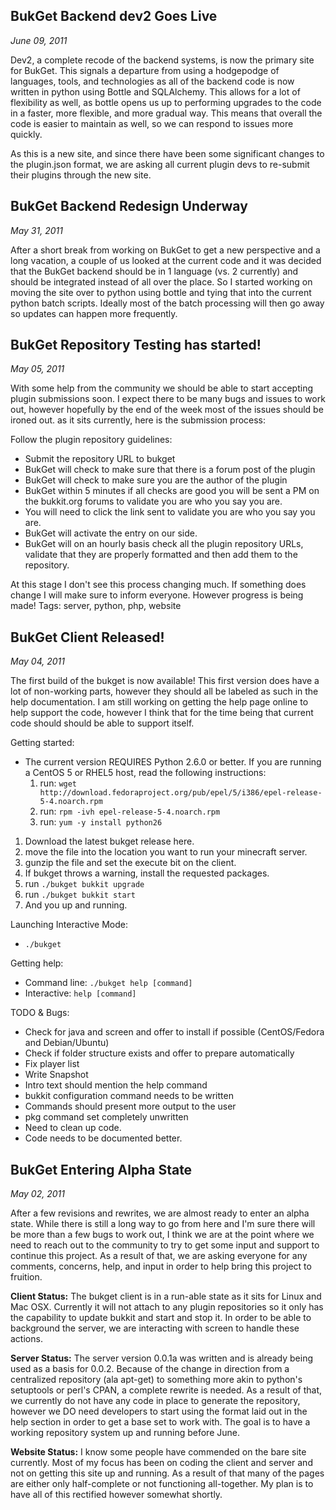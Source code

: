<div id="post">
<h2>BukGet Backend dev2 Goes Live</h2>

*June 09, 2011*

Dev2, a complete recode of the backend systems, is now the primary site for BukGet.  This signals a departure from using a hodgepodge of languages, tools, and technologies as all of the backend code is now written in python using Bottle and SQLAlchemy.  This allows for a lot of flexibility as well, as bottle opens us up to performing upgrades to the code in a faster, more flexible, and more gradual way.  This means that overall the code is easier to maintain as well, so we can respond to issues more quickly.

As this is a new site, and since there have been some significant changes to the plugin.json format, we are asking all current plugin devs to re-submit their plugins through the new site.
</div>
<div id="post">
<h2>BukGet Backend Redesign Underway</h2>

*May 31, 2011*

After a short break from working on BukGet to get a new perspective and a long vacation, a couple of us looked at the current code and it was decided that the BukGet backend should be in 1 language (vs. 2 currently) and should be integrated instead of all over the place.  So I started working on moving the site over to python using bottle and tying that into the current python batch scripts.  Ideally most of the batch processing will then go away so updates can happen more frequently.
</div>
<div id="post">
<h2>BukGet Repository Testing has started!</h2>

*May 05, 2011*

With some help from the community we should be able to start accepting plugin submissions soon. I expect there to be many bugs and issues to work out, however hopefully by the end of the week most of the issues should be ironed out. as it sits currently, here is the submission process:

Follow the plugin repository guidelines:

* Submit the repository URL to bukget
* BukGet will check to make sure that there is a forum post of the plugin
* BukGet will check to make sure you are the author of the plugin
* BukGet within 5 minutes if all checks are good you will be sent a PM on the bukkit.org forums to validate you are who you say you are.
* You will need to click the link sent to validate you are who you say you are.
* BukGet will activate the entry on our side.
* BukGet will on an hourly basis check all the plugin repository URLs, validate that they are properly formatted and then add them to the repository.

At this stage I don't see this process changing much. If something does change I will make sure to inform everyone. However progress is being made!
Tags: server, python, php, website
</div>
<div id="post">
<h2>BukGet Client Released!</h2>

*May 04, 2011*

The first build of the bukget is now available! This first version does have a lot of non-working parts, however they should all be labeled as such in the help documentation. I am still working on getting the help page online to help support the code, however I think that for the time being that current code should should be able to support itself.

Getting started:

* The current version REQUIRES Python 2.6.0 or better. If you are running a CentOS 5 or RHEL5 host, read the following instructions:
  1. run: `wget http://download.fedoraproject.org/pub/epel/5/i386/epel-release-5-4.noarch.rpm`
  2. run: `rpm -ivh epel-release-5-4.noarch.rpm`
  3. run: `yum -y install python26`
1. Download the latest bukget release here.
2. move the file into the location you want to run your minecraft server.
3. gunzip the file and set the execute bit on the client.
4. If bukget throws a warning, install the requested packages.
5. run `./bukget bukkit upgrade`
6. run `./bukget bukkit start`
7. And you up and running.

Launching Interactive Mode:

* `./bukget`

Getting help:

* Command line: `./bukget help [command]`
* Interactive: `help [command]`

TODO & Bugs:

* Check for java and screen and offer to install if possible (CentOS/Fedora and Debian/Ubuntu)
* Check if folder structure exists and offer to prepare automatically
* Fix player list
* Write Snapshot
* Intro text should mention the help command
* bukkit configuration command needs to be written
* Commands should present more output to the user
* pkg command set completely unwritten
* Need to clean up code.
* Code needs to be documented better.
</div>
<div id="post">
<h2>BukGet Entering Alpha State</h2>

*May 02, 2011*

After a few revisions and rewrites, we are almost ready to enter an alpha state. While there is still a long way to go from here and I'm sure there will be more than a few bugs to work out, I think we are at the point where we need to reach out to the community to try to get some input and support to continue this project. As a result of that, we are asking everyone for any comments, concerns, help, and input in order to help bring this project to fruition.

**Client Status:**
The bukget client is in a run-able state as it sits for Linux and Mac OSX. Currently it will not attach to any plugin repositories so it only has the capability to update bukkit and start and stop it. In order to be able to background the server, we are interacting with screen to handle these actions.

**Server Status:**
The server version 0.0.1a was written and is already being used as a basis for 0.0.2. Because of the change in direction from a centralized repository (ala apt-get) to something more akin to python's setuptools or perl's CPAN, a complete rewrite is needed. As a result of that, we currently do not have any code in place to generate the repository, however we DO need developers to start using the format laid out in the help section in order to get a base set to work with. The goal is to have a working repository system up and running before June.

**Website Status:**
I know some people have commended on the bare site currently. Most of my focus has been on coding the client and server and not on getting this site up and running. As a result of that many of the pages are either only half-complete or not functioning all-together. My plan is to have all of this rectified however somewhat shortly.
</div>